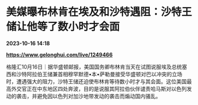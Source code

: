 # 美媒曝布林肯在埃及和沙特遇阻：沙特王储让他等了数小时才会面

**2023-10-16 14:18**

**https://www.gelonghui.com/live/1249466**

格隆汇10月16日｜据华盛顿邮报，美国国务卿布林肯当天在试图说服埃及总统塞西和沙特阿拉伯王储兼首相穆罕默德•本•萨勒曼接受华盛顿对巴以冲突的立场时，遭遇强大的阻力，沙特王储还迫使布林肯等待数小时才与其会面。这位美国最高外交官正在中东地区四处奔波，目的是说服其阿拉伯伙伴谴责哈马斯对以色列发动的袭击，并避免因以色列对加沙地带发动的袭击而煽动国内骚乱。